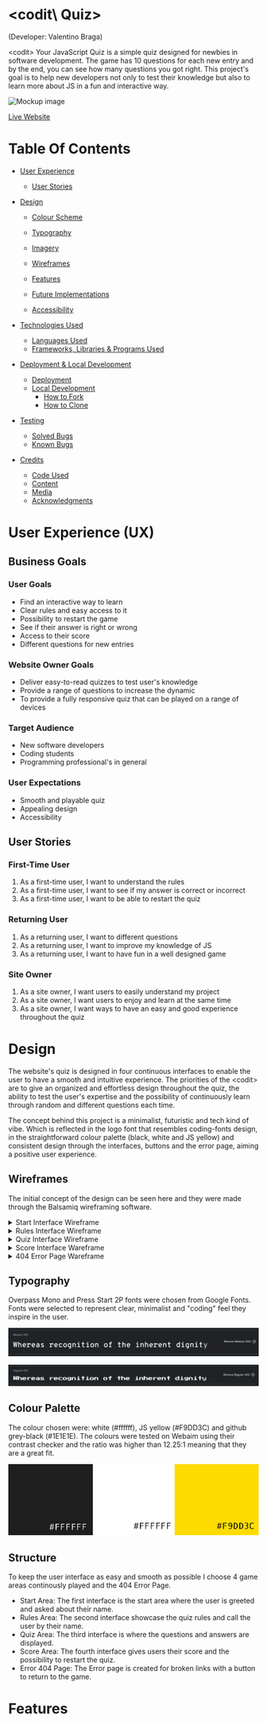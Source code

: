 # \<codit\ Quiz>
(Developer: Valentino Braga)


\<codit\> Your JavaScript Quiz is a simple quiz designed for newbies in software development. The game has 10 questions for each new entry and by the end, you can see how many questions you got right. This project's goal is to help new developers not only to test their knowledge but also to learn more about JS in a fun and interactive way.

![Mockup image]()

[Live Website](https://tinobragaa.github.io/codit-quiz/)

# Table Of Contents

* [User Experience](#User-Experience)
  * [User Stories](#User-Stories)

* [Design](#Design)
  * [Colour Scheme](#Colour-Scheme)
  * [Typography](#Typography)
  * [Imagery](#Imagery)
  * [Wireframes](#Wireframes)
  * [Features](#Features)
    
  * [Future Implementations](#Future-Implementations)
  * [Accessibility](#Accessibility)

* [Technologies Used](#Technologies-Used)
  * [Languages Used](#Languages-Used)
  * [Frameworks, Libraries & Programs Used](#Frameworks,-Libraries-&-Programs-Used)

* [Deployment & Local Development](#Deployment-&-Local-Development)
  * [Deployment](#Deployment)
  * [Local Development](#Local-Development)
    * [How to Fork](#How-to-Fork)
    * [How to Clone](#How-to-Clone)

* [Testing](#Testing)
  * [Solved Bugs](#Solved-Bugs)
  * [Known Bugs](#Known-Bugs)
  
* [Credits](#Credits)
  * [Code Used](#Code-Used)
  * [Content](#Content)
  * [Media](#Media)
  * [Acknowledgments](#Acknowledgments)


# User Experience (UX)

## Business Goals

### User Goals
- Find an interactive way to learn
- Clear rules and easy access to it
- Possibility to restart the game
- See if their answer is right or wrong
- Access to their score
- Different questions for new entries

### Website Owner Goals
- Deliver easy-to-read quizzes to test user's knowledge
- Provide a range of questions to increase the dynamic
- To provide a fully responsive quiz that can be played on a range of devices

### Target Audience
- New software developers
- Coding students
- Programming professional's in general

### User Expectations
- Smooth and playable quiz
- Appealing design
- Accessibility

## User Stories

### First-Time User
1. As a first-time user, I want to understand the rules
2. As a first-time user, I want to see if my answer is correct or incorrect
3. As a first-time user, I want to be able to restart the quiz

### Returning User
1. As a returning user, I want to different questions
2. As a returning user, I want to improve my knowledge of JS
3. As a returning user, I want to have fun in a well designed game

### Site Owner
1. As a site owner, I want users to easily understand my project
2. As a site owner, I want users to enjoy and learn at the same time
3. As a site owner, I want ways to have an easy and good experience throughout the quiz

# Design

The website's quiz is designed in four continuous interfaces to enable the user to have a smooth and intuitive experience. The priorities of the \<codit\> are to give an organized and effortless design throughout the quiz, the ability to test the user's expertise and the possibility of continuously learn through random and different questions each time.

The concept behind this project is a minimalist, futuristic and tech kind of vibe. Which is reflected in the logo font that resembles coding-fonts design, in the straightforward colour palette (black, white and JS yellow) and consistent design through the interfaces, buttons and the error page, aiming a positive user experience.

## Wireframes

The initial concept of the design can be seen here and they were made through the Balsamiq wireframing software.

<details>
<summary>Start Interface Wireframe</summary>
<br>

![Start Interface Wireframe](docs/wireframes/start-area-wireframe.jpg)

</details>

<details>
<summary>Rules Interface Wireframe</summary>
<br>

![Rules Interface Wireframe](docs/wireframes/rules-area-wireframe.jpg)

</details>

<details>
<summary>Quiz Interface Wireframe</summary>
<br>

![Quiz Interface Wireframe](docs/wireframes/quiz-area-wireframe.jpg)

</details>

<details>
<summary>Score Interface Wareframe</summary>
<br>

![Score Interface Wareframe](docs/wireframes/score-area-wireframe.jpg)

</details>

<details>
<summary>404 Error Page Wareframe</summary>
<br>

![404 Error Page](docs/wireframes/error-area-wireframe.jpg)

</details>

## Typography

Overpass Mono and Press Start 2P fonts were chosen from Google Fonts. Fonts were selected to represent clear, minimalist and "coding" feel they inspire in the user.

![Overpass Mono](docs/overpass-mono-font.jpg)

![Press Start 2P](docs/press-start-font.jpg)

## Colour Palette

The colour chosen were: white (#ffffff), JS yellow (#F9DD3C) and github grey-black (#1E1E1E). The colours were tested on Webaim using their contrast checker and the ratio was higher than 12.25:1 meaning that they are a great fit. 

![Colour Palette](docs/colour-pallete.jpg)

## Structure 

To keep the user interface as easy and smooth as possible I choose 4 game areas continously played and the 404 Error Page. 

- Start Area: The first interface is the start area where the user is greeted and asked about their name.
- Rules Area: The second interface showcase the quiz rules and call the user by their name.
- Quiz Area: The third interface is where the questions and answers are displayed. 
- Score Area: The fourth interface gives users their score and the possibility to restart the quiz.
- Error 404 Page: The Error page is created for broken links with a button to return to the game. 


# Features